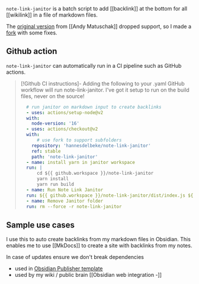 `note-link-janitor` is a batch script to add [[backlink]] at the bottom for all [[wikilink]] in a file of markdown files. 

The [original version](<[original repo](https://github.com/andymatuschak/note-link-janitor)>) from [[Andy Matuschak]] dropped support, so I made a [fork](https://github.com/hannesdelbeke/note-link-janitor) with some fixes.

## Github action
`note-link-janitor` can automatically run in a CI pipeline such as GitHub actions.
> [!Github CI instructions]-
> Adding the following to your .yaml GitHub workflow will run note-link-janitor.
> I've got it setup to run on the build files, never on the source! 
> ```yaml
>   # run janitor on markdown input to create backlinks
>   - uses: actions/setup-node@v2
> 	with:
> 	  node-version: '16'
>   - uses: actions/checkout@v2
> 	with:
>       # use fork to support subfolders
> 	  repository: 'hannesdelbeke/note-link-janitor'  
> 	  ref: stable
> 	  path: 'note-link-janitor'
>   - name: install yarn in janitor workspace
> 	run: |
> 		cd ${{ github.workspace }}/note-link-janitor
> 		yarn install
> 		yarn run build
>   - name: Run Note Link Janitor
> 	run: ${{ github.workspace }}/note-link-janitor/dist/index.js ${{ github.workspace }}/docs
>   - name: Remove Janitor folder
> 	run: rm --force -r note-link-janitor
> ```

## Sample use cases
I use this to auto create backlinks from my markdown files in Obsidian.
This enables me to use [[MkDocs]] to create a site with backlinks from my notes.

In case of updates ensure we don't break dependencies
- used in [Obsidian Publisher template](https://github.com/ObsidianPublisher/obsidian-mkdocs-publisher-template/pull/12#event-8149371371)
- used by my wiki / public brain [[Obsidian web integration -]]